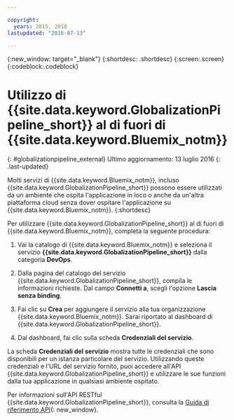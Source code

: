 ```yaml
---

copyright:
  years: 2015, 2018
lastupdated: "2016-07-13"

---
```


{:new_window: target="_blank"}
{:shortdesc: .shortdesc}
{:screen:.screen}
{:codeblock:.codeblock}

# Utilizzo di {{site.data.keyword.GlobalizationPipeline_short}} al di fuori di {{site.data.keyword.Bluemix_notm}}
{: #globalizationpipeline_external}
Ultimo aggiornamento: 13 luglio 2016
{: .last-updated}

Molti servizi di {{site.data.keyword.Bluemix_notm}}, incluso {{site.data.keyword.GlobalizationPipeline_short}} possono essere utilizzati da un ambiente che ospita l'applicazione in loco o anche da un'altra piattaforma cloud senza dover ospitare l'applicazione su {{site.data.keyword.Bluemix_notm}}.
{:shortdesc}

Per utilizzare {{site.data.keyword.GlobalizationPipeline_short}} al di fuori di {{site.data.keyword.Bluemix_notm}}, completa la seguente procedura:

1. Vai la catalogo di {{site.data.keyword.Bluemix_notm}} e seleziona il servizio **{{site.data.keyword.GlobalizationPipeline_short}}** dalla categoria **DevOps**.

2. Dalla pagina del catalogo del servizio {{site.data.keyword.GlobalizationPipeline_short}}, compila le informazioni richieste.  Dal campo **Connetti a**, scegli l'opzione **Lascia senza binding**.

3. Fai clic su **Crea** per aggiungere il servizio alla tua organizzazione {{site.data.keyword.Bluemix_notm}}.  Sarai riportato al dashboard di {{site.data.keyword.GlobalizationPipeline_short}}.

4. Dal dashboard, fai clic sulla scheda **Credenziali del servizio**.  

La scheda **Credenziali del servizio** mostra tutte le credenziali che sono disponibili per un istanza particolare del servizio.  Utilizzando queste credenziali e l'URL del servizio fornito, puoi accedere all'API {{site.data.keyword.GlobalizationPipeline_short}} e utilizzare le sue funzioni dalla tua applicazione in qualsiasi ambiente ospitato.

Per informazioni sull'API RESTful {{site.data.keyword.GlobalizationPipeline_short}}, consulta la [Guida di riferimento API](https://gp-rest.ng.bluemix.net/translate/swagger/index.html){: new_window}.
